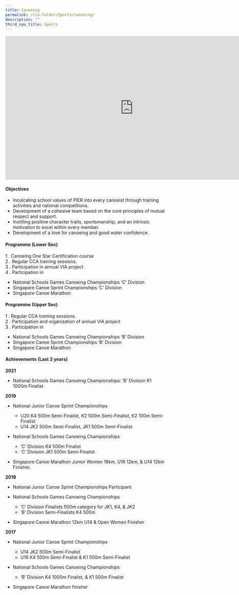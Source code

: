 ```yaml
---
title: Canoeing
permalink: /cca-folder/Sports/canoeing/
description: ""
third_nav_title: Sports
---
```

<iframe allowfullscreen="true" height="450" width="800" frameborder="0" src="https://docs.google.com/presentation/d/e/2PACX-1vQ7wJ5JgxPbASch0EprnaO9t9HPjtsOUBljid-PJXvkzYfzYxDJQsf0nr-KPLvwTw976coQTw0Uj8zP/embed?start=false&amp;loop=false&amp;delayms=3000"></iframe>

#### Objectives

*   Inculcating school values of PIER into every canoeist through training activities and national competitions.
*   Development of a cohesive team based on the core principles of mutual respect and support.
*   Instilling positive character traits, sportsmanship, and an intrinsic motivation to excel within every member.
*   Development of a love for canoeing and good water confidence.

#### Programme (Lower Sec)

1 .  Canoeing One Star Certification course<br>
2 .  Regular CCA training sessions.<br>
3 .  Participation in annual VIA project<br>
4 .  Participation in<br>
* National Schools Games Canoeing Championships ‘C’ Division<br>
* Singapore Canoe Sprint Championships ‘C’ Division<br>
* Singapore Canoe Marathon

#### Programme (Upper Sec)

1 \.  Regular CCA training sessions.<br>
2 \.  Participation and organization of annual VIA project<br>
3 \.  Participation in<br>
* National Schools Games Canoeing Championships ‘B’ Division<br>
* Singapore Canoe Sprint Championships ‘B’ Division<br>
* Singapore Canoe Marathon

#### Achievements (Last 3 years)

**2021**  <br>
* National Schools Games Canoeing Championships: ‘B’ Division K1 1000m Finalist  
    
**2019**<br>
* National Junior Canoe Sprint Championships
	* U20 K4 500m Semi-Finalist, K2 500m Semi-Finalist, K2 100m Semi-Finalist<br>
	* U14 JK2 500m Semi-Finalist, JK1 500m Semi-Finalist

* National Schools Games Canoeing Championships
	* ‘C’ Division K4 500m Finalist<br>
	* ‘C’ Division JK1 500m Semi-Finalist

* Singapore Canoe Marathon Junior Women 18km, U16 12km, &amp; U14 12km Finisher.

**2018**<br>
* National Junior Canoe Sprint Championships Participant
* National Schools Games Canoeing Championships
	* ‘C’ Division Finalists 500m category for JK1, K4, & JK2<br>
	* ‘B’ Division Semi-Finalists K4 500m

* Singapore Canoe Marathon 12km U14 & Open Women Finisher

**2017**<br>
* National Junior Canoe Sprint Championships
	* U14 JK2 500m Semi-Finalist<br>
	* U16 K4 500m Semi-Finalist & K1 500m Semi-Finalist

* National Schools Games Canoeing Championships
	* ‘B’ Division K4 1000m Finalist, & K1 500m Finalist

* Singapore Canoe Marathon finisher